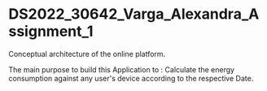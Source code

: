 #  DS2022_30642_Varga_Alexandra_Assignment_1
Conceptual architecture of the online platform.

The main purpose to build this Application to :
 Calculate the energy consumption against any user's device according to the respective Date.

 
